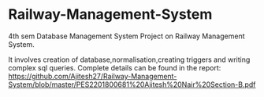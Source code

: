 # Railway-Management-System
4th sem Database Management System Project on Railway Management System.

It involves creation of database,normalisation,creating triggers and writing complex sql queries.
Complete details can be found in the report:
https://github.com/Ajitesh27/Railway-Management-System/blob/master/PES2201800681%20Ajitesh%20Nair%20Section-B.pdf

